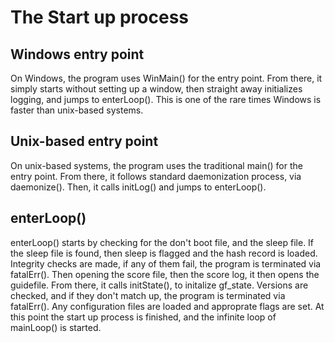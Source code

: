 # The Start up process

## Windows entry point

On Windows, the program uses WinMain() for the entry point. From there, it simply starts without setting up a window, then straight away initializes logging, and jumps to enterLoop(). This is one of the rare times Windows is faster than unix-based systems. 

## Unix-based entry point

On unix-based systems, the program uses the traditional main() for the entry point. From there, it follows standard daemonization process, via daemonize(). Then, it calls initLog() and jumps to enterLoop().

## enterLoop()

enterLoop() starts by checking for the don't boot file, and the sleep file. If the sleep file is found, then sleep is flagged and the hash record is loaded. Integrity checks are made, if any of them fail, the program is terminated via fatalErr(). Then opening the score file, then the score log, it then opens the guidefile. From there, it calls initState(), to initalize gf_state. Versions are checked, and if they don't match up, the program is terminated via fatalErr(). Any configuration files are loaded and approprate flags are set. At this point the start up process is finished, and the infinite loop of mainLoop() is started.
